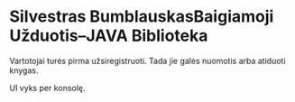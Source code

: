# Silvestras BumblauskasBaigiamoji Užduotis–JAVA Biblioteka
Vartotojai turės pirma užsiregistruoti. Tada jie galės nuomotis arba atiduoti knygas.

UI vyks per konsolę.
